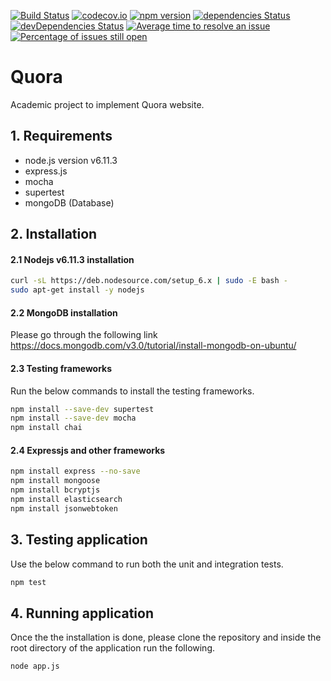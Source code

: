 [![Build Status](https://img.shields.io/travis/suryaprasanna/quora.svg?style=flat-square)](https://travis-ci.org/suryaprasanna/quora) [![codecov.io](http://codecov.io/github/suryaprasanna/quora/coverage.svg?branch=master)](http://codecov.io/github/suryaprasanna/quora?branch=master)
[![npm version](https://badge.fury.io/js/remap-istanbul.svg)](http://badge.fury.io/js/remap-istanbul)
[![dependencies Status](https://david-dm.org/SitePen/remap-istanbul/status.svg)](https://david-dm.org/SitePen/remap-istanbul)
[![devDependencies Status](https://david-dm.org/SitePen/remap-istanbul/dev-status.svg)](https://david-dm.org/SitePen/remap-istanbul?type=dev)
[![Average time to resolve an issue](http://isitmaintained.com/badge/resolution/SitePen/remap-istanbul.svg)](http://isitmaintained.com/project/SitePen/remap-istanbul "Average time to resolve an issue")
[![Percentage of issues still open](http://isitmaintained.com/badge/open/SitePen/remap-istanbul.svg)](http://isitmaintained.com/project/SitePen/remap-istanbul "Percentage of issues still open")

# Quora
Academic project to implement Quora website.
 
## 1. Requirements
- node.js version v6.11.3
- express.js
- mocha
- supertest
- mongoDB (Database)

## 2. Installation
#### 2.1 Nodejs v6.11.3 installation
```sh
curl -sL https://deb.nodesource.com/setup_6.x | sudo -E bash -
sudo apt-get install -y nodejs
```
#### 2.2 MongoDB installation
Please go through the following link
https://docs.mongodb.com/v3.0/tutorial/install-mongodb-on-ubuntu/

#### 2.3 Testing frameworks
Run the below commands to install the testing frameworks.
```sh
npm install --save-dev supertest
npm install --save-dev mocha
npm install chai
```
#### 2.4 Expressjs and other frameworks
```sh
npm install express --no-save
npm install mongoose
npm install bcryptjs
npm install elasticsearch
npm install jsonwebtoken
```
## 3. Testing application
Use the below command to run both the unit and integration tests.
```sh
npm test
```

## 4. Running application
Once the the installation is done, please clone the repository and inside the root directory of the application run the following.

```sh
node app.js
```
